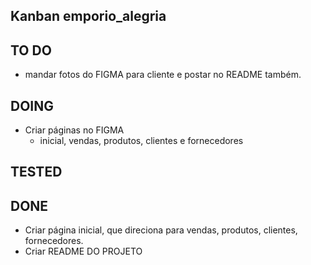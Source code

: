## Kanban emporio_alegria

## TO DO

- mandar fotos do FIGMA para cliente e postar no README também.

## DOING

- Criar páginas no FIGMA
  - inicial, vendas, produtos, clientes e fornecedores

## TESTED

## DONE

- Criar página inicial, que direciona para vendas, produtos, clientes, fornecedores.
- Criar README DO PROJETO
